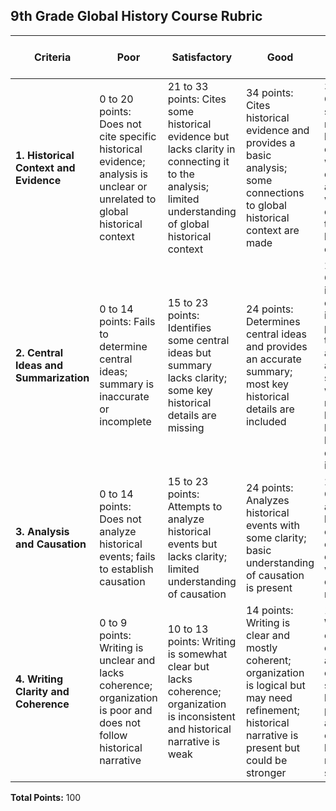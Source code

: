 ## 9th Grade Global History Course Rubric

| Criteria                               | Poor                                                                                                                      | Satisfactory                                                                                                                                           | Good                                                                                                                                                          | Excellent                                                                                                                                                     | Total Possible Points |
|----------------------------------------|---------------------------------------------------------------------------------------------------------------------------|--------------------------------------------------------------------------------------------------------------------------------------------------------|---------------------------------------------------------------------------------------------------------------------------------------------------------------|---------------------------------------------------------------------------------------------------------------------------------------------------------------|--------|
| **1. Historical Context and Evidence** | 0 to 20 points: Does not cite specific historical evidence; analysis is unclear or unrelated to global historical context | 21 to 33 points: Cites some historical evidence but lacks clarity in connecting it to the analysis; limited understanding of global historical context | 34 points: Cites historical evidence and provides a basic analysis; some connections to global historical context are made                              | 35 points: Cites specific and relevant historical evidence; well-developed analysis with connections to global historical context                       | 35     |
| **2. Central Ideas and Summarization** | 0 to 14 points: Fails to determine central ideas; summary is inaccurate or incomplete                                     | 15 to 23 points: Identifies some central ideas but summary lacks clarity; some key historical details are missing                                      | 24 points: Determines central ideas and provides an accurate summary; most key historical details are included                                          | 25 points: Clearly identifies central ideas; provides a thorough and accurate summary with clear relationships between key historical details and ideas | 25     |
| **3. Analysis and Causation**          | 0 to 14 points: Does not analyze historical events; fails to establish causation                                          | 15 to 23 points: Attempts to analyze historical events but lacks clarity; limited understanding of causation                                           | 24 points: Analyzes historical events with some clarity; basic understanding of causation is present                                                    | 25 points: Clearly analyzes historical events; establishes causation with well-developed reasoning                                                      | 25     |
| **4. Writing Clarity and Coherence**   | 0 to 9 points: Writing is unclear and lacks coherence; organization is poor and does not follow historical narrative      | 10 to 13 points: Writing is somewhat clear but lacks coherence; organization is inconsistent and historical narrative is weak                          | 14 points: Writing is clear and mostly coherent; organization is logical but may need refinement; historical narrative is present but could be stronger | 15 points: Writing is clear, coherent, and well-organized; shows logical progression and cohesion; historical narrative is strong                       | 15     |

**Total Points:** 100
